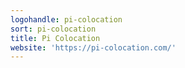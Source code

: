 ```yaml
---
logohandle: pi-colocation
sort: pi-colocation
title: Pi Colocation
website: 'https://pi-colocation.com/'
---
```


